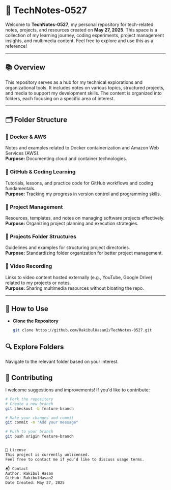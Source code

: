 # 📁 TechNotes-0527

Welcome to **TechNotes-0527**, my personal repository for tech-related notes, projects, and resources created on **May 27, 2025**. This space is a collection of my learning journey, coding experiments, project management insights, and multimedia content. Feel free to explore and use this as a reference!

---

## 📚 Overview

This repository serves as a hub for my technical explorations and organizational tools. It includes notes on various topics, structured projects, and media to support my development skills. The content is organized into folders, each focusing on a specific area of interest.

---

## 🗂️ Folder Structure

### 🔹 Docker & AWS
Notes and examples related to Docker containerization and Amazon Web Services (AWS).  
**Purpose:** Documenting cloud and container technologies.

### 🔹 GitHub & Coding Learning
Tutorials, lessons, and practice code for GitHub workflows and coding fundamentals.  
**Purpose:** Tracking my progress in version control and programming skills.

### 🔹 Project Management
Resources, templates, and notes on managing software projects effectively.  
**Purpose:** Organizing project planning and execution strategies.

### 🔹 Projects Folder Structures
Guidelines and examples for structuring project directories.  
**Purpose:** Standardizing folder organization for better project management.

### 🔹 Video Recording
Links to video content hosted externally (e.g., YouTube, Google Drive) related to my projects or notes.  
**Purpose:** Sharing multimedia resources without bloating the repo.

---

## 🚀 How to Use

- **Clone the Repository**  
   ```bash
   git clone https://github.com/RakibulHasan2/TechNotes-0527.git

## 🔍 Explore Folders

Navigate to the relevant folder based on your interest.



## 🤝 Contributing

I welcome suggestions and improvements! If you'd like to contribute:

```bash
# Fork the repository
# Create a new branch
git checkout -b feature-branch

# Make your changes and commit
git commit -m "Add your message"

# Push to your branch
git push origin feature-branch


📝 License
This project is currently unlicensed.
Feel free to contact me if you’d like to discuss usage terms.

📬 Contact
Author: Rakibul Hasan
GitHub: RakibulHasan2
Date Created: May 27, 2025